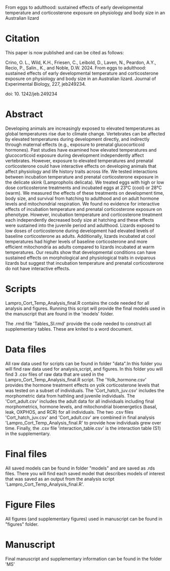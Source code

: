 From eggs to adulthood: sustained effects of early developmental temperature and corticosterone exposure on physiology and body size in an Australian lizard

# Citation
This paper is now published and can be cited as follows:

Crino, O. L., Wild, K.H., Friesen, C., Leibold, D., Laven, N., Peardon, A.Y., Recio, P., Salin., K., and Noble, D.W. 2024. From eggs to adulthood: sustained effects of early developmental temperature and corticosterone exposure on physiology and body size in an Australian lizard. Journal of Experimental Biology, 227, jeb249234.

doi: 10. 1242/jeb.249234

# Abstract
Developing animals are increasingly exposed to elevated temperatures as global temperatures rise due to climate change. Vertebrates can be affected by elevated temperatures during development directly, and indirectly through maternal effects (e.g., exposure to prenatal glucocorticoid hormones). Past studies have examined how elevated temperatures and glucocorticoid exposure during development independently affect vertebrates. However, exposure to elevated temperatures and prenatal corticosterone could have interactive effects on developing animals that affect physiology and life history traits across life. We tested interactions between incubation temperature and prenatal corticosterone exposure in the delicate skink (Lampropholis delicata). We treated eggs with high or low dose corticosterone treatments and incubated eggs at 23°C (cool) or 28°C (warm). We measured the effects of these treatments on development time, body size, and survival from hatching to adulthood and on adult hormone levels and mitochondrial respiration. We found no evidence for interactive effects of incubation temperature and prenatal corticosterone exposure on phenotype. However, incubation temperature and corticosterone treatment each independently decreased body size at hatching and these effects were sustained into the juvenile period and adulthood. Lizards exposed to low doses of corticosterone during development had elevated levels of baseline corticosterone as adults. Additionally, lizards incubated at cool temperatures had higher levels of baseline corticosterone and more efficient mitochondria as adults compared to lizards incubated at warm temperatures. Our results show that developmental conditions can have sustained effects on morphological and physiological traits in oviparous lizards but suggest that incubation temperature and prenatal corticosterone do not have interactive effects.

# Scripts
Lampro_Cort_Temp_Analysis_final.R contains the code needed for all analysis and figures. Running this script will provide the final models used in the manuscript that are found in the 'models' folder. 

The .rmd file 'Tables_SI.rmd' provide the code needed to construct all supplementary tables. These are knited to a word document.

# Data files
All raw data used for scripts can be found in folder "data".In this folder you will find raw data used for analysis,script, and figures. In this folder you will find 3 .csv files of raw data that are used in the Lampro_Cort_Temp_Analysis_final.R script. The 'Yolk_hormone.csv' provides the hormone treatment effects on yolk corticosterone levels that was tested on a subset of individuals. The 'Cort_hatch_juv.csv' includes the morphometric data from hathling and juvenile individuals. The 'Cort_adult.csv' includes the adult data for all individuals including final morphometrics, hormone levels, and mitochondrial bioenergetics (basal, leak, OXPHOS, and RCR) for all individuals. The two .csv files 'Cort_hatch_juv.csv' and 'Cort_adult.csv' are combined in final analysis 'Lampro_Cort_Temp_Analysis_final.R' to provide how individuals grew over time. Finally, the .csv file 'interaction_table.csv' is the interaction table (S1) in the supplementary. 

# Final files
All saved models can be found in folder "models" and are saved as .rds files. There you will find each saved model that describes models of interest that was saved as an output from the analysis script 'Lampro_Cort_Temp_Analysis_final.R'. 

# Figure Files
All figures (and supplementary figures) used in manuscript can be found in "figures" folder.

# Manuscript
Final manuscript and supplementary information can be found in the folder 'MS'
 